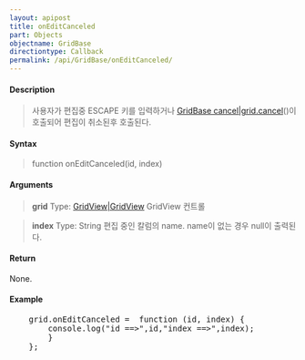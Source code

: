 ```yaml
---
layout: apipost
title: onEditCanceled
part: Objects
objectname: GridBase
directiontype: Callback
permalink: /api/GridBase/onEditCanceled/
---
```



#### Description

> 사용자가 편집중 ESCAPE 키를 입력하거나 [GridBase cancel\|grid.cancel](/api/GridBase/)()이 호출되어 편집이 취소된후 호출된다.

#### Syntax

> function onEditCanceled(id, index)

#### Arguments

> **grid**
> Type: [GridView\|GridView](/api/GridBase/)
> GridView 컨트롤

> **index**
> Type: String
> 편집 중인 칼럼의 name. name이 없는 경우 null이 출력된다.

#### Return

None.

#### Example

<pre class="prettyprint">
    grid.onEditCanceled =  function (id, index) {
        console.log("id ==>",id,"index ==>",index);
        }
    };
</pre>


